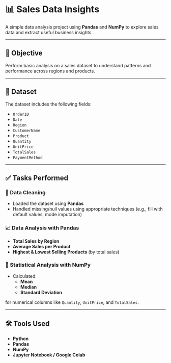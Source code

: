 # 📊 Sales Data Insights

A simple data analysis project using **Pandas** and **NumPy** to explore sales data and extract useful business insights.

---

## 🎯 Objective

Perform basic analysis on a sales dataset to understand patterns and performance across regions and products.

---

## 📂 Dataset

The dataset includes the following fields:
- `OrderID`
- `Date`
- `Region`
- `CustomerName`
- `Product`
- `Quantity`
- `UnitPrice`
- `TotalSales`
- `PaymentMethod`

---

## ✅ Tasks Performed

### 🧹 Data Cleaning
- Loaded the dataset using **Pandas**
- Handled missing/null values using appropriate techniques (e.g., fill with default values, mode imputation)

### 📈 Data Analysis with Pandas
- **Total Sales by Region**
- **Average Sales per Product**
- **Highest & Lowest Selling Products** (by total sales)

### 🧮 Statistical Analysis with NumPy
- Calculated:
  - **Mean**
  - **Median**
  - **Standard Deviation**
  
for numerical columns like `Quantity`, `UnitPrice`, and `TotalSales`.

---

## 🛠️ Tools Used
- **Python**
- **Pandas**
- **NumPy**
- **Jupyter Notebook / Google Colab**


